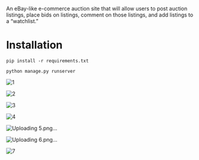 An eBay-like e-commerce auction site that will allow users to post auction listings, place bids on listings, comment on those listings, and add listings to a “watchlist.”

# Installation
`pip install -r requirements.txt`

`python manage.py runserver`

![1](https://user-images.githubusercontent.com/96381612/206851071-f22f4fd9-e7c9-43ad-8bc1-021adb90983b.png)


![2](https://user-images.githubusercontent.com/96381612/206851076-7928a192-0c89-4d2d-8ecf-c9a3d34b648f.png)


![3](https://user-images.githubusercontent.com/96381612/206851077-b9c668b7-f060-4e09-8e7f-96e838e8686b.png)


![4](https://user-images.githubusercontent.com/96381612/206851086-35d8f5ac-c86e-4fac-8584-361d0ba88599.png)


![Uploading 5.png…]()


![Uploading 6.png…]()

![7](https://user-images.githubusercontent.com/96381612/206851106-281157cd-842d-477a-b339-b510fd914bc1.png)


